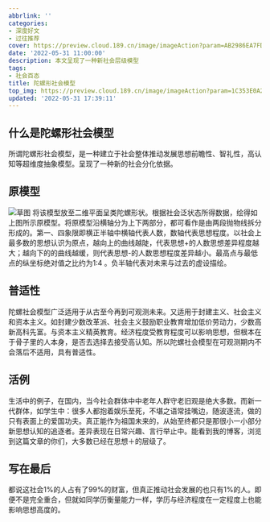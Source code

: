 ```yaml
---
abbrlink: ''
categories:
- 深度好文
- 过往推荐
cover: https://preview.cloud.189.cn/image/imageAction?param=AB2986EA7FDE9768ED1F49B1F17BD13D066F2318DAA90B6E8F19006FC9C758EFB7C02F517F2D3F71A9C945CC8E9476D952C70D8BF5E8699F786232E68279C67CA056ACC8BD0D188DDBD06BFF56CA36EC4C185187CFF1C5578792D00130AF37972D50C9854E199F4477D6FD19DA5636B8
date: '2022-05-31 11:00:00'
description: 本文呈现了一种新社会层级模型
tags:
- 社会百态
title: 陀螺形社会模型
top_img: https://preview.cloud.189.cn/image/imageAction?param=1C353E0A229D83415A37C5D98DED9A780F772ADE4818CD9ED0B1CEBFB8C494D866F01CC9E2C90D5C01352B281A5332B4E065073373FD4DFC62BE9770F61BB39A0F05D9EC76A053832FEE8741E5CBBC0E0D32052D16005387EF2CA3D8E9DBC17FC05A1965E4585FED574F7034C33433FE
updated: '2022-05-31 17:39:11'
---
```



## 什么是陀螺形社会模型

所谓陀螺形社会模型，是一种建立于社会整体推动发展思想前瞻性、智礼性，高认知等超维度抽象模型。呈现了一种新的社会分化依据。

## 原模型

![草图](https://preview.cloud.189.cn/image/imageAction?param=E07D16BA8E2CE87D4059C5998D8C15A933540FE0745E6ECD11BC59395FE84F9DFF0FEE13B48ABB58A4C3234C19787B0CD842ED25D368A93BAF8F8EF832772848EDFC17F0D1A772A3066D5756B86996A87812AB3E762D6C0F4F871D653003E7E88A7409715E8D2C0B482A54BB0EC38E59)
将该模型放至二维平面呈类陀螺形状。根据社会泛状态所得数据，绘得如上图所示原模型。将原模型沿横轴分为上下两部分，都可看作是由两段抛物线拆分形成的。第一、四象限即横正半轴中横轴代表人数，数轴代表思想程度。以社会上最多数的思想认识为原点，越向上的曲线越陡，代表思想+的人数思想差异程度越大；越向下的的曲线越缓，则代表思想-的人数思想程度差异越小。最高点与最低点的纵坐标绝对值之比约为1:4 。负半轴代表对未来与过去的虚设描绘。

## 普适性

陀螺社会模型广泛适用于从古至今再到可观测未来。又适用于封建主义、社会主义和资本主义。如封建少数改革派、社会主义鼓励职业教育增加低价劳动力，少数高新高科先富。与资本主义精英教育。经济程度受教育程度可以影响思想，但根本在于骨子里的人本身，是否去选择去接受高认知。所以陀螺社会模型在可观测期内不会落后不适用，具有普适性。

## 活例

生活中的例子，在国内，当今社会群体中中老年人群守老旧观是绝大多数。而新一代群体，如学生中：很多人都抱着娱乐至死，不堪之语常挂嘴边，随波逐流，做的只有表面上的爱国功夫。真正能作为祖国未来的，从始至终都只是那很小一小部分新思想认知的追逐者。差异表现在日常兴趣、言行举止中。能看到我的博客，浏览到这篇文章的你们，大多数已经在思想＋的层级了。

## 写在最后

都说这社会1%的人占有了99%的财富，但真正推动社会发展的也只有1%的人。即便不是完全重合，但就如同学历衡量能力一样，学历与经济程度在一定程度上也能影响思想高度的。
